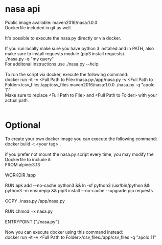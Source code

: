 # nasa api

Public image available: maven2016/nasa:1.0.0</br>
Dockerfile included in git as well.</br>
</br>
It's possible to execute the nasa.py directly or via docker.</br>
</br>
If you run locally make sure you have python 3 installed and in PATH, also make sure to install requests module (pip3 install requests).</br>
./nasa.py -q "my query"</br>
For additonal instructions use ./nasa.py --help</br>
</br>
To run the script via docker, execute the following command:</br>
docker run -it -v \<Full Path to File\>/nasa.py:/app/nasa.py -v \<Full Path to Folder\>/csv_files:/app/csv_files maven2016/nasa:1.0.0 ./nasa.py -q "apolo 11"</br>
Make sure to replace \<Full Path to File\> and \<Full Path to Folder\> with your actual path.</br>
</br>
# Optional
To create your own docker image you can execute the following command:</br>
docker build -t \<your tag\> . </br>
</br>
if you prefer not mount the nasa.py script every time, you may modify the Dockerfile to include it:</br>
FROM alpine:3.13</br>
</br>
WORKDIR /app</br>
</br>
RUN apk add --no-cache python3 && ln -sf python3 /usr/bin/python && python3 -m ensurepip && pip3 install --no-cache --upgrade pip requests</br>
</br>
COPY ./nasa.py /app/nasa.py  </br>
</br>
RUN chmod +x nasa.py </br>
</br>
ENTRYPOINT ["./nasa.py"]
</br>
</br>
Now you can execute docker using this command instead:</br>
docker run -it -v \<Full Path to Folder\>/csv_files:/app/csv_files <your docker image:tag> -q "apolo 11"
